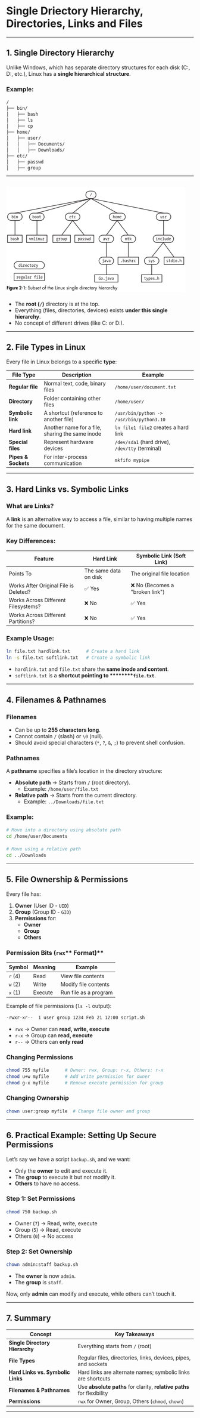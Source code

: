 # **Single Driectory Hierarchy, Directories, Links and Files**

---

## **1. Single Directory Hierarchy**

Unlike Windows, which has separate directory structures for each disk (C:, D:, etc.), Linux has a **single hierarchical structure**.

### **Example:**

```
/
├── bin/
│   ├── bash
│   ├── ls
│   ├── cp
├── home/
│   ├── user/
│   │   ├── Documents/
│   │   ├── Downloads/
├── etc/
│   ├── passwd
│   ├── group
```

---
![Single Directory Hierarchy](./assets/Single-Directory_hierarchy.png)
---

- The **root (********`/`********)** directory is at the top.
- Everything (files, directories, devices) exists **under this single hierarchy**.
- No concept of different drives (like C: or D:).

---

## **2. File Types in Linux**

Every file in Linux belongs to a specific **type**:

| File Type           | Description                                     | Example                                         |
| ------------------- | ----------------------------------------------- | ----------------------------------------------- |
| **Regular file**    | Normal text, code, binary files                 | `/home/user/document.txt`                       |
| **Directory**       | Folder containing other files                   | `/home/user/`                                   |
| **Symbolic link**   | A shortcut (reference to another file)          | `/usr/bin/python -> /usr/bin/python3.10`        |
| **Hard link**       | Another name for a file, sharing the same inode | `ln file1 file2` creates a hard link            |
| **Special files**   | Represent hardware devices                      | `/dev/sda1` (hard drive), `/dev/tty` (terminal) |
| **Pipes & Sockets** | For inter-process communication                 | `mkfifo mypipe`                                 |

---

## **3. Hard Links vs. Symbolic Links**

### **What are Links?**

A **link** is an alternative way to access a file, similar to having multiple names for the same document.

### **Key Differences:**

| Feature                               | Hard Link             | Symbolic Link (Soft Link)      |
| ------------------------------------- | --------------------- | ------------------------------ |
| Points To                             | The same data on disk | The original file location     |
| Works After Original File is Deleted? | ✅ Yes                 | ❌ No (Becomes a "broken link") |
| Works Across Different Filesystems?   | ❌ No                  | ✅ Yes                          |
| Works Across Different Partitions?    | ❌ No                  | ✅ Yes                          |

### **Example Usage:**

```bash
ln file.txt hardlink.txt      # Create a hard link  
ln -s file.txt softlink.txt   # Create a symbolic link  
```

- `hardlink.txt` and `file.txt` share the **same inode and content**.
- `softlink.txt` is a **shortcut pointing to \*\*\*\*****`file.txt`**.

---

## **4. Filenames & Pathnames**

### **Filenames**

- Can be up to **255 characters long**.
- Cannot contain `/` (slash) or `\0` (null).
- Should avoid special characters (`*`, `?`, `&`, `;`) to prevent shell confusion.

### **Pathnames**

A **pathname** specifies a file’s location in the directory structure:

- **Absolute path** → Starts from `/` (root directory).
  - Example: `/home/user/file.txt`
- **Relative path** → Starts from the current directory.
  - Example: `../Downloads/file.txt`

### **Example:**

```sh
# Move into a directory using absolute path
cd /home/user/Documents

# Move using a relative path
cd ../Downloads
```

---

## **5. File Ownership & Permissions**

Every file has:

1. **Owner** (User ID - `UID`)
2. **Group** (Group ID - `GID`)
3. **Permissions** for:
   - **Owner**
   - **Group**
   - **Others**

### **Permission Bits (********`rwx`******** Format)**

| Symbol  | Meaning | Example               |
| ------- | ------- | --------------------- |
| `r` (4) | Read    | View file contents    |
| `w` (2) | Write   | Modify file contents  |
| `x` (1) | Execute | Run file as a program |

Example of file permissions (`ls -l` output):

```sh
-rwxr-xr--  1 user group 1234 Feb 21 12:00 script.sh
```

- `rwx` → Owner can **read, write, execute**
- `r-x` → Group can **read, execute**
- `r--` → Others can **only read**

### **Changing Permissions**

```sh
chmod 755 myfile      # Owner: rwx, Group: r-x, Others: r-x
chmod u+w myfile      # Add write permission for owner
chmod g-x myfile      # Remove execute permission for group
```

### **Changing Ownership**

```sh
chown user:group myfile  # Change file owner and group
```

---

## **6. Practical Example: Setting Up Secure Permissions**

Let’s say we have a script `backup.sh`, and we want:

- Only the **owner** to edit and execute it.
- The **group** to execute it but not modify it.
- **Others** to have no access.

### **Step 1: Set Permissions**

```bash
chmod 750 backup.sh
```

- Owner (`7`) → Read, write, execute
- Group (`5`) → Read, execute
- Others (`0`) → No access

### **Step 2: Set Ownership**

```bash
chown admin:staff backup.sh
```

- The **owner** is now `admin`.
- The **group** is `staff`.

Now, only **admin** can modify and execute, while others can’t touch it.

---

## **7. Summary**

| Concept                           | Key Takeaways                                                          |
| --------------------------------- | ---------------------------------------------------------------------- |
| **Single Directory Hierarchy**    | Everything starts from `/` (root)                                      |
| **File Types**                    | Regular files, directories, links, devices, pipes, and sockets         |
| **Hard Links vs. Symbolic Links** | Hard links are alternate names; symbolic links are shortcuts           |
| **Filenames & Pathnames**         | Use **absolute paths** for clarity, **relative paths** for flexibility |
| **Permissions**                   | `rwx` for Owner, Group, Others (`chmod`, `chown`)                      |

---